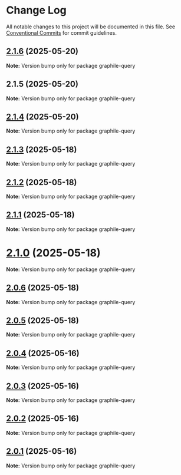 # Change Log

All notable changes to this project will be documented in this file.
See [Conventional Commits](https://conventionalcommits.org) for commit guidelines.

## [2.1.6](https://github.com/launchql/launchql/compare/graphile-query@2.1.5...graphile-query@2.1.6) (2025-05-20)

**Note:** Version bump only for package graphile-query





## 2.1.5 (2025-05-20)

**Note:** Version bump only for package graphile-query





## [2.1.4](https://github.com/launchql/launchql/compare/graphile-query@2.1.3...graphile-query@2.1.4) (2025-05-20)

**Note:** Version bump only for package graphile-query





## [2.1.3](https://github.com/launchql/launchql/compare/graphile-query@2.1.2...graphile-query@2.1.3) (2025-05-18)

**Note:** Version bump only for package graphile-query





## [2.1.2](https://github.com/launchql/launchql/compare/graphile-query@2.1.1...graphile-query@2.1.2) (2025-05-18)

**Note:** Version bump only for package graphile-query





## [2.1.1](https://github.com/launchql/launchql/compare/graphile-query@2.1.0...graphile-query@2.1.1) (2025-05-18)

**Note:** Version bump only for package graphile-query





# [2.1.0](https://github.com/launchql/launchql/compare/graphile-query@2.0.6...graphile-query@2.1.0) (2025-05-18)

**Note:** Version bump only for package graphile-query





## [2.0.6](https://github.com/launchql/launchql/compare/graphile-query@2.0.5...graphile-query@2.0.6) (2025-05-18)

**Note:** Version bump only for package graphile-query





## [2.0.5](https://github.com/launchql/launchql/compare/graphile-query@2.0.4...graphile-query@2.0.5) (2025-05-18)

**Note:** Version bump only for package graphile-query





## [2.0.4](https://github.com/launchql/launchql/compare/graphile-query@2.0.3...graphile-query@2.0.4) (2025-05-16)

**Note:** Version bump only for package graphile-query





## [2.0.3](https://github.com/launchql/launchql/compare/graphile-query@2.0.2...graphile-query@2.0.3) (2025-05-16)

**Note:** Version bump only for package graphile-query





## [2.0.2](https://github.com/launchql/launchql/compare/graphile-query@2.0.1...graphile-query@2.0.2) (2025-05-16)

**Note:** Version bump only for package graphile-query





## [2.0.1](https://github.com/launchql/launchql/compare/graphile-query@1.1.0...graphile-query@2.0.1) (2025-05-16)

**Note:** Version bump only for package graphile-query
